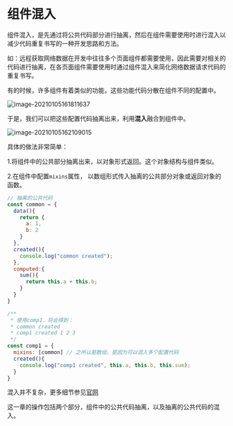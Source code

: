# 组件混入

组件混入，是先通过将公共代码部分进行抽离，然后在组件需要使用时进行混入以减少代码重复书写的一种开发思路和方法。

 如：远程获取网络数据在开发中往往多个页面组件都需要使用，因此需要对相关的代码进行抽离，在各页面组件需要使用时通过组件混入来简化网络数据请求代码的重复书写。

有的时候，许多组件有着类似的功能，这些功能代码分散在组件不同的配置中。

![image-20210105161811637](http://mdrs.yuanjin.tech/img/20210105161811.png)

于是，我们可以把这些配置代码抽离出来，利用**混入**融合到组件中。

![image-20210105162109015](http://mdrs.yuanjin.tech/img/20210105162109.png)

具体的做法非常简单：

1.将组件中的公共部分抽离出来，以对象形式返回。这个对象结构与组件类似。

2.在组件中配置`mixins`属性，	以数组形式传入抽离的公共部分对象或返回对象的函数。

```js
// 抽离的公共代码
const common = {
  data(){
    return {
      a: 1,
      b: 2
    }
  },
  created(){
    console.log("common created");
  },
  computed:{
    sum(){
      return this.a + this.b;
    }
  }
}

/**
 * 使用comp1，将会得到：
 * common created
 * comp1 created 1 2 3
 */
const comp1 = {
  mixins: [common] // 之所以是数组，是因为可以混入多个配置代码
  created(){
    console.log("comp1 created", this.a, this.b, this.sum);
  }
}
```

混入并不复杂，更多细节参见[官网](https://cn.vuejs.org/v2/guide/mixins.html)

这一章的操作包括两个部分，组件中的公共代码抽离，以及抽离的公共代码的混入。